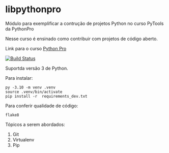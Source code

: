 # libpythonpro
Módulo para exemplificar a contrução de projetos Python no curso PyTools da PythonPro

Nesse curso é ensinado como contribuir com projetos de código aberto.

Link para o curso [Python Pro](https://www.python.pro.br/)

[![Build Status](https://app.travis-ci.com/FGOGalhardo/libpythonpro.svg?branch=main)](https://app.travis-ci.com/FGOGalhardo/libpythonpro)

Suportda versão 3 de Python.

Para instalar:

```console
py -3.10 -m venv .venv
source .venv/bin/activate
pip install -r  requirements_dev.txt
```

Para conferir qualidade de código:

```console
flake8
```

Tópicos a serem abordados:
1. Git
2. Virtualenv
3. Pip


